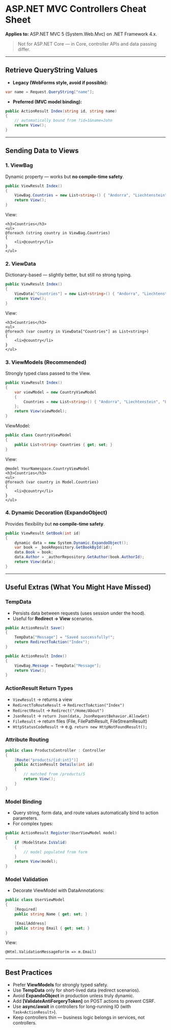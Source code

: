 # ASP.NET MVC Controllers Cheat Sheet

**Applies to:** ASP.NET MVC 5 (System.Web.Mvc) on .NET Framework 4.x.

> Not for ASP.NET Core — in Core, controller APIs and data passing differ.

---

## Retrieve QueryString Values

* **Legacy (WebForms style, avoid if possible):**

```csharp
var name = Request.QueryString["name"];
```

* **Preferred (MVC model binding):**

```csharp
public ActionResult Index(string id, string name)
{
    // automatically bound from ?id=1&name=John
    return View();
}
```

---

## Sending Data to Views

### 1. ViewBag

Dynamic property — works but **no compile-time safety**.

```csharp
public ViewResult Index()
{
    ViewBag.Countries = new List<string>() { "Andorra", "Liechtenstein", "Luxembourg", "Monaco", "Vatican" };
    return View();
}
```

View:

```razor
<h3>Countries</h3>
<ul>
@foreach (string country in ViewBag.Countries)
{
    <li>@country</li>
}
</ul>
```

### 2. ViewData

Dictionary-based — slightly better, but still no strong typing.

```csharp
public ViewResult Index()
{
    ViewData["Countries"] = new List<string>() { "Andorra", "Liechtenstein", "Luxembourg", "Monaco", "Vatican" };
    return View();
}
```

View:

```razor
<h3>Countries</h3>
<ul>
@foreach (var country in ViewData["Countries"] as List<string>)
{
    <li>@country</li>
}
</ul>
```

### 3. ViewModels (Recommended)

Strongly typed class passed to the View.

```csharp
public ViewResult Index()
{
    var viewModel = new CountryViewModel
    {
        Countries = new List<string>() { "Andorra", "Liechtenstein", "Luxembourg", "Monaco", "Vatican" }
    };
    return View(viewModel);
}
```

ViewModel:

```csharp
public class CountryViewModel
{
    public List<string> Countries { get; set; }
}
```

View:

```razor
@model YourNamespace.CountryViewModel
<h3>Countries</h3>
<ul>
@foreach (var country in Model.Countries)
{
    <li>@country</li>
}
</ul>
```

### 4. Dynamic Decoration (ExpandoObject)

Provides flexibility but **no compile-time safety**.

```csharp
public ViewResult GetBook(int id)
{
    dynamic data = new System.Dynamic.ExpandoObject();
    var book = _bookRepository.GetBookById(id);
    data.Book = book;
    data.Author = _authorRepository.GetAuthor(book.AuthorId);
    return View(data);
}
```

---

## Useful Extras (What You Might Have Missed)

### TempData

* Persists data between requests (uses session under the hood).
* Useful for **Redirect → View** scenarios.

```csharp
public ActionResult Save()
{
    TempData["Message"] = "Saved successfully!";
    return RedirectToAction("Index");
}

public ActionResult Index()
{
    ViewBag.Message = TempData["Message"];
    return View();
}
```

### ActionResult Return Types

* `ViewResult` → returns a view
* `RedirectToRouteResult` → `RedirectToAction("Index")`
* `RedirectResult` → `Redirect("/Home/About")`
* `JsonResult` → `return Json(data, JsonRequestBehavior.AllowGet)`
* `FileResult` → return files (File, FilePathResult, FileStreamResult)
* `HttpStatusCodeResult` → e.g. `return new HttpNotFoundResult();`

### Attribute Routing

```csharp
public class ProductsController : Controller
{
    [Route("products/{id:int}")]
    public ActionResult Details(int id)
    {
        // matched from /products/5
        return View();
    }
}
```

### Model Binding

* Query string, form data, and route values automatically bind to action parameters.
* For complex types:

```csharp
public ActionResult Register(UserViewModel model)
{
    if (ModelState.IsValid)
    {
        // model populated from form
    }
    return View(model);
}
```

### Model Validation

* Decorate ViewModel with DataAnnotations:

```csharp
public class UserViewModel
{
    [Required]
    public string Name { get; set; }

    [EmailAddress]
    public string Email { get; set; }
}
```

View:

```razor
@Html.ValidationMessageFor(m => m.Email)
```

---

## Best Practices

* Prefer **ViewModels** for strongly typed safety.
* Use **TempData** only for short-lived data (redirect scenarios).
* Avoid **ExpandoObject** in production unless truly dynamic.
* Add **[ValidateAntiForgeryToken]** on POST actions to prevent CSRF.
* Use **async/await** in controllers for long-running IO (with `Task<ActionResult>`).
* Keep controllers thin — business logic belongs in services, not controllers.
